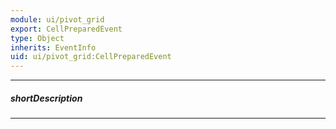 ```yaml
---
module: ui/pivot_grid
export: CellPreparedEvent
type: Object
inherits: EventInfo
uid: ui/pivot_grid:CellPreparedEvent
---
```

---
##### shortDescription
<!-- Description goes here -->

---
<!-- Description goes here -->